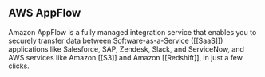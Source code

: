 ## AWS AppFlow

Amazon AppFlow is a fully managed integration service that enables you to securely transfer data between Software-as-a-Service ([[SaaS]]) applications like Salesforce, SAP, Zendesk, Slack, and ServiceNow, and AWS services like Amazon [[S3]] and Amazon [[Redshift]], in just a few clicks.